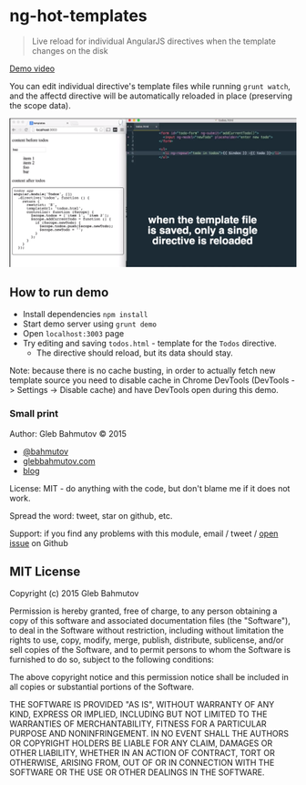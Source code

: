 # ng-hot-templates

> Live reload for individual AngularJS directives when the template changes on the disk

[Demo video](https://www.youtube.com/watch?v=N5deNI0_caA)

You can edit individual directive's template files while running `grunt watch`,
and the affectd directive will be automatically reloaded in place (preserving the
scope data).

![screenshot](images/screenshot.png)

## How to run demo

* Install dependencies `npm install`
* Start demo server using `grunt demo`
* Open `localhost:3003` page
* Try editing and saving `todos.html` - template for the `Todos` directive.
    - The directive should reload, but its data should stay.

Note: because there is no cache busting, in order to actually fetch new template source
you need to disable cache in Chrome DevTools (DevTools -> Settings -> Disable cache)
and have DevTools open during this demo.

[http-server]: https://github.com/nodeapps/http-server

### Small print

Author: Gleb Bahmutov &copy; 2015

* [@bahmutov](https://twitter.com/bahmutov)
* [glebbahmutov.com](http://glebbahmutov.com)
* [blog](http://bahmutov.calepin.co/)

License: MIT - do anything with the code, but don't blame me if it does not work.

Spread the word: tweet, star on github, etc.

Support: if you find any problems with this module, email / tweet /
[open issue](https://github.com/bahmutov/ng-hot-templates/issues) on Github

## MIT License

Copyright (c) 2015 Gleb Bahmutov

Permission is hereby granted, free of charge, to any person
obtaining a copy of this software and associated documentation
files (the "Software"), to deal in the Software without
restriction, including without limitation the rights to use,
copy, modify, merge, publish, distribute, sublicense, and/or sell
copies of the Software, and to permit persons to whom the
Software is furnished to do so, subject to the following
conditions:

The above copyright notice and this permission notice shall be
included in all copies or substantial portions of the Software.

THE SOFTWARE IS PROVIDED "AS IS", WITHOUT WARRANTY OF ANY KIND,
EXPRESS OR IMPLIED, INCLUDING BUT NOT LIMITED TO THE WARRANTIES
OF MERCHANTABILITY, FITNESS FOR A PARTICULAR PURPOSE AND
NONINFRINGEMENT. IN NO EVENT SHALL THE AUTHORS OR COPYRIGHT
HOLDERS BE LIABLE FOR ANY CLAIM, DAMAGES OR OTHER LIABILITY,
WHETHER IN AN ACTION OF CONTRACT, TORT OR OTHERWISE, ARISING
FROM, OUT OF OR IN CONNECTION WITH THE SOFTWARE OR THE USE OR
OTHER DEALINGS IN THE SOFTWARE.
